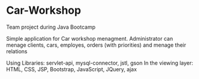 # Car-Workshop
Team project during Java Bootcamp

Simple application for Car workshop menagment. Administrator can menage clients, cars, employes, orders (with priorities) and menage their relations

Using
Libraries: servlet-api, mysql-connector, jstl, gson
In the viewing layer: HTML, CSS, JSP, Bootstrap, JavaScript, JQuery, ajax
